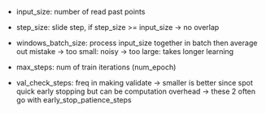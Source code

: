 - input_size: number of read past points

- step_size: slide step, if step_size >= input_size -> no overlap

- windows_batch_size: process input_size together in batch then average out mistake
    -> too small: noisy
    -> too large: takes longer learning

- max_steps: num of train iterations (num_epoch)
- val_check_steps: freq in making validate -> smaller is better since spot quick early stopping but can be computation overhead
    -> these 2 often go with early_stop_patience_steps
